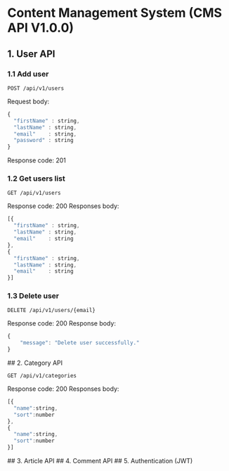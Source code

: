 # Content Management System (CMS API V1.0.0)

## 1. User API
### 1.1 Add user
```http
POST /api/v1/users
```
Request body:
```javascript
{
  "firstName" : string,
  "lastName" : string,
  "email"    : string,
  "password" : string
}
```
Response code: 201

### 1.2 Get users list
```http
GET /api/v1/users
```
Response code: 200
Responses body:
```javascript
[{
  "firstName" : string,
  "lastName" : string,
  "email"    : string
},
{
  "firstName" : string,
  "lastName" : string,
  "email"    : string
}]
```

### 1.3 Delete user
```http
DELETE /api/v1/users/{email}
```
Response code: 200
Response body: 
```javascript
{
    "message": "Delete user successfully."
}
```
## 2. Category API
```http
GET /api/v1/categories
```
Response code: 200
Responses body:
```javascript
[{
  "name":string,
  "sort":number
},
{
  "name":string,
  "sort":number
}]
```

## 3. Article API
## 4. Comment API 
## 5. Authentication (JWT)